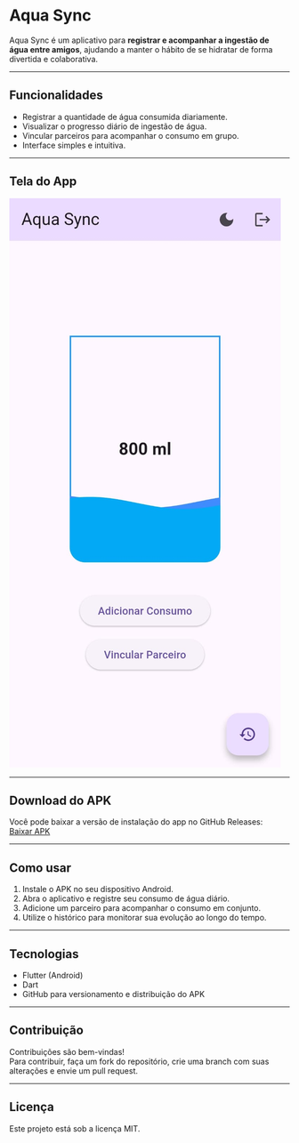 # Aqua Sync

Aqua Sync é um aplicativo para **registrar e acompanhar a ingestão de água entre amigos**, ajudando a manter o hábito de se hidratar de forma divertida e colaborativa.

---

## Funcionalidades

- Registrar a quantidade de água consumida diariamente.  
- Visualizar o progresso diário de ingestão de água.  
- Vincular parceiros para acompanhar o consumo em grupo.  
- Interface simples e intuitiva.

---

## Tela do App

![Aqua Sync](./aquasync.jpg)

---

## Download do APK

Você pode baixar a versão de instalação do app no GitHub Releases:  
[Baixar APK](https://github.com/LuizMiguel4444/AquaSync/releases/tag/v1.0.0)

---

## Como usar

1. Instale o APK no seu dispositivo Android.  
2. Abra o aplicativo e registre seu consumo de água diário.  
3. Adicione um parceiro para acompanhar o consumo em conjunto.  
4. Utilize o histórico para monitorar sua evolução ao longo do tempo.

---

## Tecnologias

- Flutter (Android)  
- Dart  
- GitHub para versionamento e distribuição do APK

---

## Contribuição

Contribuições são bem-vindas!  
Para contribuir, faça um fork do repositório, crie uma branch com suas alterações e envie um pull request.

---

## Licença

Este projeto está sob a licença MIT.  
